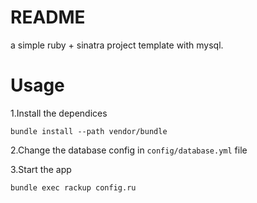 # README 

a simple ruby + sinatra project template with mysql.

# Usage

1.Install the dependices
``` shell
bundle install --path vendor/bundle
```
2.Change the database config in `config/database.yml` file

3.Start the app
``` shell
bundle exec rackup config.ru
```

